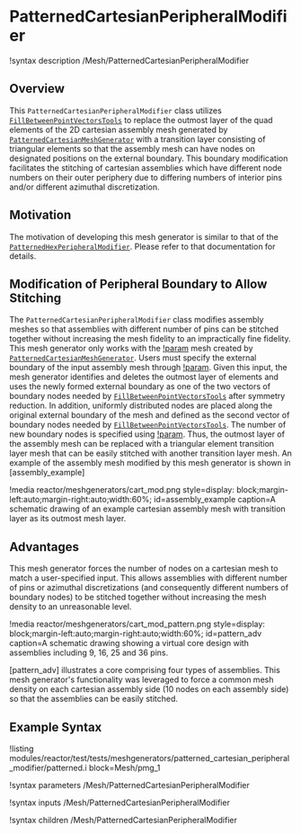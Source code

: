 # PatternedCartesianPeripheralModifier

!syntax description /Mesh/PatternedCartesianPeripheralModifier

## Overview

This `PatternedCartesianPeripheralModifier` class utilizes [`FillBetweenPointVectorsTools`](/FillBetweenPointVectorsTools.md) to replace the outmost layer of the quad elements of the 2D cartesian assembly mesh generated by [`PatternedCartesianMeshGenerator`](PatternedCartesianMeshGenerator.md) with a transition layer consisting of triangular elements so that the assembly mesh can have nodes on designated positions on the external boundary. This boundary modification facilitates the stitching of cartesian assemblies which have different node numbers on their outer periphery due to differing numbers of interior pins and/or different azimuthal discretization.

##  Motivation

The motivation of developing this mesh generator is similar to that of the [`PatternedHexPeripheralModifier`](/PatternedHexPeripheralModifier.md). Please refer to that documentation for details.

## Modification of Peripheral Boundary to Allow Stitching

The `PatternedCartesianPeripheralModifier` class modifies assembly meshes so that assemblies with different number of pins can be stitched together without increasing the mesh fidelity to an impractically fine fidelity. This mesh generator only works with the [!param](/Mesh/PatternedCartesianPeripheralModifier/input) mesh created by [`PatternedCartesianMeshGenerator`](PatternedCartesianMeshGenerator.md). Users must specify the external boundary of the input assembly mesh through [!param](/Mesh/PatternedCartesianPeripheralModifier/input_mesh_external_boundary). Given this input, the mesh generator identifies and deletes the outmost layer of elements and uses the newly formed external boundary as one of the two vectors of boundary nodes needed by [`FillBetweenPointVectorsTools`](/FillBetweenPointVectorsTools.md) after symmetry reduction. In addition, uniformly distributed nodes are placed along the original external boundary of the mesh and defined as the second vector of boundary nodes needed by [`FillBetweenPointVectorsTools`](/FillBetweenPointVectorsTools.md). The number of new boundary nodes is specified using [!param](/Mesh/PatternedHexPeripheralModifier/new_num_sector). Thus, the outmost layer of the assembly mesh can be replaced with a triangular element transition layer mesh that can be easily stitched with another transition layer mesh. An example of the assembly mesh modified by this mesh generator is shown in [assembly_example]

!media reactor/meshgenerators/cart_mod.png
      style=display: block;margin-left:auto;margin-right:auto;width:60%;
      id=assembly_example
      caption=A schematic drawing of an example cartesian assembly mesh with transition layer as its outmost mesh layer.

## Advantages

This mesh generator forces the number of nodes on a cartesian mesh to match a user-specified input. This allows assemblies with different number of pins or azimuthal discretizations (and consequently different numbers of boundary nodes) to be stitched together without increasing the mesh density to an unreasonable level.

!media reactor/meshgenerators/cart_mod_pattern.png
      style=display: block;margin-left:auto;margin-right:auto;width:60%;
      id=pattern_adv
      caption=A schematic drawing showing a virtual core design with assemblies including 9, 16, 25 and 36 pins.

[pattern_adv] illustrates a core comprising four types of assemblies. This mesh generator's functionality was leveraged to force a common mesh density on each cartesian assembly side (10 nodes on each assembly side) so that the assemblies can be easily stitched.

## Example Syntax

!listing modules/reactor/test/tests/meshgenerators/patterned_cartesian_peripheral_modifier/patterned.i block=Mesh/pmg_1

!syntax parameters /Mesh/PatternedCartesianPeripheralModifier

!syntax inputs /Mesh/PatternedCartesianPeripheralModifier

!syntax children /Mesh/PatternedCartesianPeripheralModifier
